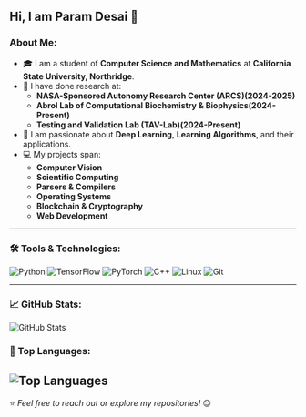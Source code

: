 ## Hi, I am Param Desai 👋

<!--
**paramdesai321/paramdesai321** is a ✨ _special_ ✨ repository because its `README.md` (this file) appears on your GitHub profile.
-->

### About Me:
- 🎓 I am a student of **Computer Science and Mathematics** at **California State University, Northridge**.
- 🚀 I have done research at:
  - **NASA-Sponsored Autonomy Research Center (ARCS)(2024-2025)**  
  - **Abrol Lab of Computational Biochemistry & Biophysics(2024-Present)**  
  - **Testing and Validation Lab (TAV-Lab)(2024-Present)**  
- 🤖 I am passionate about **Deep Learning**, **Learning Algorithms**, and their applications.  
- 💻 My projects span:
  - **Computer Vision**
  - **Scientific Computing**
  - **Parsers & Compilers**
  - **Operating Systems**
  - **Blockchain & Cryptography**
  - **Web Development**

---

### 🛠️ Tools & Technologies:
![Python](https://img.shields.io/badge/Python-3776AB?style=for-the-badge&logo=python&logoColor=white)
![TensorFlow](https://img.shields.io/badge/TensorFlow-FF6F00?style=for-the-badge&logo=tensorflow&logoColor=white)
![PyTorch](https://img.shields.io/badge/PyTorch-EE4C2C?style=for-the-badge&logo=pytorch&logoColor=white)
![C++](https://img.shields.io/badge/C++-00599C?style=for-the-badge&logo=cplusplus&logoColor=white)
![Linux](https://img.shields.io/badge/Linux-FCC624?style=for-the-badge&logo=linux&logoColor=black)
![Git](https://img.shields.io/badge/Git-F05032?style=for-the-badge&logo=git&logoColor=white)

---

### 📈 GitHub Stats:
![GitHub Stats](https://github-readme-stats.vercel.app/api?username=paramdesai321&show_icons=true&theme=radical)

### 🌟 Top Languages:
![Top Languages](https://github-readme-stats.vercel.app/api/top-langs/?username=paramdesai321&layout=compact&theme=radical)
---

⭐️ *Feel free to reach out or explore my repositories!* 😊
